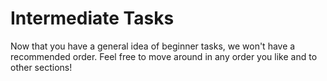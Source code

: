 # Intermediate Tasks

Now that you have a general idea of beginner tasks, we won't have a recommended order. Feel free to move around in any order you like and to other sections!

